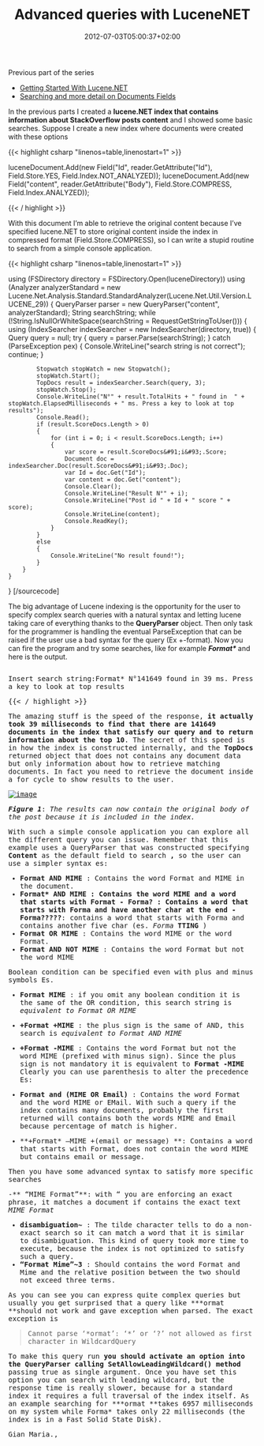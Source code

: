 ﻿---
title: "Advanced queries with LuceneNET"
description: ""
date: 2012-07-03T05:00:37+02:00
draft: false
tags: [lucene]
categories: [NET framework]
---
Previous part of the series

- [Getting Started With Lucene.NET](http://www.codewrecks.com/blog/index.php/2012/06/20/getting-started-with-lucene-net/)
- [Searching and more detail on Documents Fields](http://www.codewrecks.com/blog/index.php/2012/06/21/getting-started-with-lucene-netsearching/)

In the previous parts I created a  **lucene.NET index that contains information about StackOverflow posts content** and I showed some basic searches. Suppose I create a new index where documents were created with these options

{{< highlight csharp "linenos=table,linenostart=1" >}}


luceneDocument.Add(new Field("Id", reader.GetAttribute("Id"), Field.Store.YES, Field.Index.NOT_ANALYZED));
luceneDocument.Add(new Field("content", reader.GetAttribute("Body"), Field.Store.COMPRESS, Field.Index.ANALYZED));

{{< / highlight >}}

With this document I’m able to retrieve the original content because I’ve specified lucene.NET to store original content inside the index in compressed format (Field.Store.COMPRESS), so I can write a stupid routine to search from a simple console application.

{{< highlight csharp "linenos=table,linenostart=1" >}}


using (FSDirectory directory = FSDirectory.Open(luceneDirectory))
using (Analyzer analyzerStandard = new Lucene.Net.Analysis.Standard.StandardAnalyzer(Lucene.Net.Util.Version.LUCENE_29))
{
    QueryParser parser = new QueryParser("content", analyzerStandard);
    String searchString;
    while (!String.IsNullOrWhiteSpace(searchString = RequestGetStringToUser()))
    {
        using (IndexSearcher indexSearcher = new IndexSearcher(directory, true))
        {
            Query query = null;
            try
            {
                query = parser.Parse(searchString);
            }
            catch (ParseException pex)
            {
                Console.WriteLine("search string is not correct");
                continue;
            }

            Stopwatch stopWatch = new Stopwatch();
            stopWatch.Start();
            TopDocs result = indexSearcher.Search(query, 3);
            stopWatch.Stop();
            Console.WriteLine("N°" + result.TotalHits + " found in  " + stopWatch.ElapsedMilliseconds + " ms. Press a key to look at top results");
            Console.Read();
            if (result.ScoreDocs.Length > 0)
            {
                for (int i = 0; i < result.ScoreDocs.Length; i++)
                {
                    var score = result.ScoreDocs&#91;i&#93;.Score;
                    Document doc = indexSearcher.Doc(result.ScoreDocs&#91;i&#93;.Doc);
                    var Id = doc.Get("Id");
                    var content = doc.Get("content");
                    Console.Clear();
                    Console.WriteLine("Result N°" + i);
                    Console.WriteLine("Post id " + Id + " score " + score);
                    Console.WriteLine(content);
                    Console.ReadKey();
                }
            }
            else
            {
                Console.WriteLine("No result found!");
            }
        }
    }
}
&#91;/sourcecode&#93;
</pre>
</div>

<p>The big advantage of Lucene indexing is the opportunity for the user to specify complex search queries with a natural syntax and letting lucene taking care of everything thanks to the <strong>QueryParser</strong> object. Then only task for the programmer is handling the eventual ParseException that can be raised if the user use a bad syntax for the query (Ex +-format). Now you can fire the program and try some searches, like for example <strong><em>Format* </em></strong>and here is the output.</p>

<div style="padding-bottom: 0px; margin: 0px; padding-left: 0px; padding-right: 0px; display: inline; float: none; padding-top: 0px" id="scid:C89E2BDB-ADD3-4f7a-9810-1B7EACF446C1:75a2778c-445f-4e16-9f97-34dd8f356c28" class="wlWriterEditableSmartContent"><pre style=white-space:normal>

Insert search string:Format*
N°141649 found in  39 ms. Press a key to look at top results

{{< / highlight >}}

The amazing stuff is the speed of the response,  **it actually took 39 milliseconds to find that there are 141649 documents in the index that satisfy our query and to return information about the top 10**. The secret of this speed is in how the index is constructed internally, and the  **TopDocs** returned object that does not contains any document data but only information about how to retrieve matching documents. In fact you need to retrieve the document inside a for cycle to show results to the user.

[![image](https://www.codewrecks.com/blog/wp-content/uploads/2012/07/image_thumb.png "image")](https://www.codewrecks.com/blog/wp-content/uploads/2012/07/image.png)

 ***Figure 1***: *The results can now contain the original body of the post because it is included in the index.*

With such a simple console application you can explore all the different query you can issue. Remember that this example uses a QueryParser that was constructed specifying  **Content** as the default field to search **,** so the user can use a simpler syntax es:

-  **Format AND MIME** : Contains the word Format and MIME in the document.
- **Format\* AND MIME **: Contains the word MIME and a word that starts with Format
-** Forma? **: Contains a word that starts with Forma and have another char at the end
-** Forma?????**: contains a word that starts with Forma and contains another five char (es. *Forma* **TTING** )
-  **Format OR MIME** : Contains the word MIME or the word Format.
-  **Format AND NOT MIME** : Contains the word Format but not the word MIME

Boolean condition can be specified even with plus and minus symbols Es.

-  **Format MIME** : if you omit any boolean condition it is the same of the OR condition, this search string is *equivalent to Format OR MIME*
-  **+Format +MIME** : the plus sign is the same of AND, this search is *equivalent to Format AND MIME*
-  **+Format -MIME** : Contains the word Format but not the word MIME (prefixed with minus sign). Since the plus sign is not mandatory it is equivalent to  **Format -MIME** Clearly you can use parenthesis to alter the precedence Es:

-  **Format and (MIME OR Email)** : Contains the word Format and the word MIME or EMail. With such a query if the index contains many documents, probably the first returned will contains both the words MIME and Email because percentage of match is higher.
- **+Format\* –MIME +(email or message) **: Contains a word that starts with Format, does not contain the word MIME but contains email or message.

Then you have some advanced syntax to satisfy more specific searches

-** “MIME Format”**: with “ you are enforcing an exact phrase, it matches a document if contains the exact text *MIME Format*
-  **disambiguation~** : The tilde character tells to do a non-exact search so it can match a word that it is similar to disambiguation. This kind of query took more time to execute, because the index is not optimized to satisfy such a query.
-  **“Format Mime”~3** : Should contains the word Format and Mime and the relative position between the two should not exceed three terms.

As you can see you can express quite complex queries but usually you get surprised that a query like **\*ormat **should not work and gave exception when parsed. The exact exception is

> Cannot parse ‘\*ormat’: ‘\*’ or ‘?’ not allowed as first character in WildcardQuery

To make this query run  **you should activate an option into the QueryParser calling SetAllowLeadingWildcard()**  **method** passing true as single argument. Once you have set this option you can search with leading wildcard, but the response time is really slower, because for a standard index it requires a full traversal of the index itself. As an example searching for **\*ormat **takes 6957 milliseconds on my system while Forma\* takes only 22 milliseconds (the index is in a Fast Solid State Disk).

Gian Maria.,
